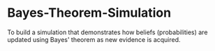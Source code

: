 # Bayes-Theorem-Simulation
To build a simulation that demonstrates how beliefs (probabilities) are updated using Bayes' theorem as new evidence is acquired.
